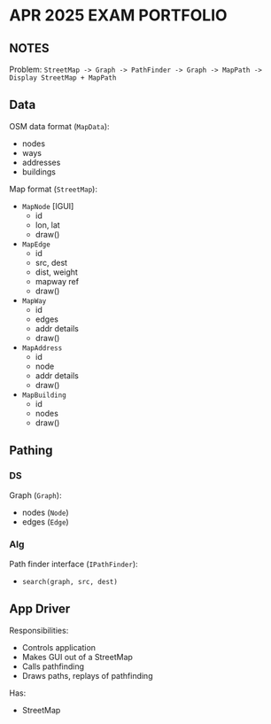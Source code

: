 # APR 2025 EXAM PORTFOLIO

## NOTES

Problem: `StreetMap -> Graph -> PathFinder -> Graph -> MapPath -> Display StreetMap + MapPath`
   
## Data

OSM data format (`MapData`):

  + nodes
  + ways
  + addresses
  + buildings

Map format (`StreetMap`):

  - `MapNode` [IGUI]
      + id
      + lon, lat
      + draw()
  - `MapEdge`
      + id
      + src, dest
      + dist, weight
      + mapway ref
      + draw()
  - `MapWay`
      + id
      + edges
      + addr details
      + draw()
  - `MapAddress`
      + id
      + node
      + addr details
      + draw()
  - `MapBuilding`
      + id
      + nodes
      + draw()

## Pathing

### DS

Graph (`Graph`):

  + nodes (`Node`)
  + edges (`Edge`)

### Alg

Path finder interface (`IPathFinder`):

  + `search(graph, src, dest)`

## App Driver

Responsibilities:

  - Controls application
  - Makes GUI out of a StreetMap
  - Calls pathfinding
  - Draws paths, replays of pathfinding

Has: 

  + StreetMap
